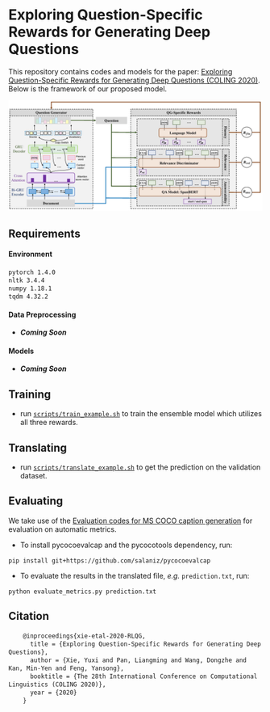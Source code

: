 # Exploring Question-Specific Rewards for Generating Deep Questions

This repository contains codes and models for the paper: [Exploring Question-Specific Rewards for Generating Deep Questions (COLING 2020)](). Below is the framework of our proposed model.

![Model Framework](Framework.jpg)

## Requirements

#### Environment

```
pytorch 1.4.0
nltk 3.4.4
numpy 1.18.1
tqdm 4.32.2
```

#### Data Preprocessing

* ***Coming Soon***

#### Models

* ***Coming Soon***

## Training

* run [`scripts/train_example.sh`](https://github.com/YuxiXie/RL-for-Question-Generation/blob/main/scripts/train_example.sh) to train the ensemble model which utilizes all three rewards.

## Translating

* run  [`scripts/translate_example.sh`](https://github.com/YuxiXie/RL-for-Question-Generation/blob/main/scripts/translate_example.sh) to get the prediction on the validation dataset.

## Evaluating

We take use of the [Evaluation codes for MS COCO caption generation](https://github.com/salaniz/pycocoevalcap) for evaluation on automatic metrics.

  - To install pycocoevalcap and the pycocotools dependency, run:

```
pip install git+https://github.com/salaniz/pycocoevalcap
```

  - To evaluate the results in the translated file, _e.g._ `prediction.txt`, run:

```
python evaluate_metrics.py prediction.txt
```

## Citation
```
    @inproceedings{xie-etal-2020-RLQG,
      title = {Exploring Question-Specific Rewards for Generating Deep Questions},
      author = {Xie, Yuxi and Pan, Liangming and Wang, Dongzhe and Kan, Min-Yen and Feng, Yansong},
      booktitle = {The 28th International Conference on Computational Linguistics (COLING 2020)},
      year = {2020}
    }
```

